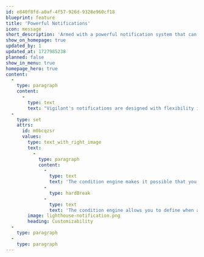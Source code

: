 ```yaml
---
id: e840f8fd-a0af-4f57-926d-9328e960cf18
blueprint: feature
title: 'Powerful Notifications'
icon: message
short_description: 'Armed with a powerful notification system that can be tweaked to send notifications exactly when and where you need them.'
show_on_homepage: true
updated_by: 1
updated_at: 1727985238
planned: false
show_in_menu: true
homepage_hero: true
content:
  -
    type: paragraph
    content:
      -
        type: text
        text: "Vigilant's notifications are designed with flexibility in mind. You can add multiple notification channels and send any notification to all channel or a subselection of channels."
  -
    type: set
    attrs:
      id: m0bcqzsr
      values:
        type: text_with_right_image
        text:
          -
            type: paragraph
            content:
              -
                type: text
                text: 'The condition engine makes it possible that you send a downtime notification for site A on channel A and a downtime notification for site B to channel B. '
              -
                type: hardBreak
              -
                type: text
                text: 'The condition engine allows you to define when a notification should be sent, for example if number X changes by 20%.'
        image: lighthouse-notification.png
        heading: Customizability
  -
    type: paragraph
  -
    type: paragraph
---
```

